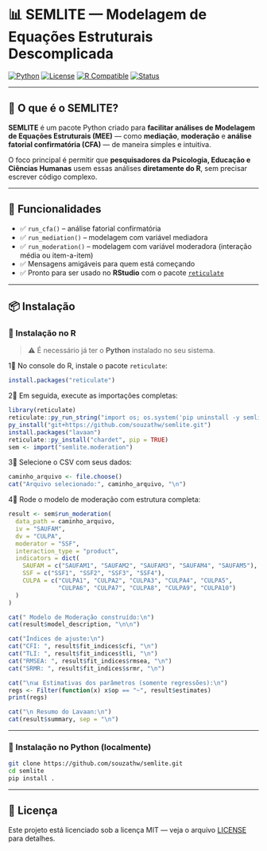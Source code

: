 # 📊 SEMLITE — Modelagem de Equações Estruturais Descomplicada

[![Python](https://img.shields.io/badge/Python-3.8%2B-blue?logo=python)](https://www.python.org/)
[![License](https://img.shields.io/badge/license-MIT-green)](LICENSE)
[![R Compatible](https://img.shields.io/badge/R-Compatible-success?logo=r)](https://cran.r-project.org/)
[![Status](https://img.shields.io/badge/status-Beta-yellow)]()

---

## 🌟 O que é o SEMLITE?

**SEMLITE** é um pacote Python criado para **facilitar análises de Modelagem de Equações Estruturais (MEE)** — como **mediação**, **moderação** e **análise fatorial confirmatória (CFA)** — de maneira simples e intuitiva.

O foco principal é permitir que **pesquisadores da Psicologia, Educação e Ciências Humanas** usem essas análises **diretamente do R**, sem precisar escrever código complexo.

---

## 🧰 Funcionalidades

- ✅ `run_cfa()` – análise fatorial confirmatória
- ✅ `run_mediation()` – modelagem com variável mediadora
- ✅ `run_moderation()` – modelagem com variável moderadora (interação média ou item-a-item)
- ✅ Mensagens amigáveis para quem está começando
- ✅ Pronto para ser usado no **RStudio** com o pacote [`reticulate`](https://rstudio.github.io/reticulate/)

---

## 📦 Instalação

### 🔹 Instalação no **R**

> ⚠️ É necessário já ter o **Python** instalado no seu sistema.

1⃣ No console do R, instale o pacote `reticulate`:

```r
install.packages("reticulate")
```

2⃣ Em seguida, execute as importações completas:

```r
library(reticulate)
reticulate::py_run_string("import os; os.system('pip uninstall -y semlite')")
py_install("git+https://github.com/souzathw/semlite.git")
install.packages("lavaan")
reticulate::py_install("chardet", pip = TRUE)
sem <- import("semlite.moderation")
```

3⃣ Selecione o CSV com seus dados:

```r
caminho_arquivo <- file.choose()
cat("Arquivo selecionado:", caminho_arquivo, "\n")
```

4⃣ Rode o modelo de moderação com estrutura completa:

```r
result <- sem$run_moderation(
  data_path = caminho_arquivo,
  iv = "SAUFAM",
  dv = "CULPA",
  moderator = "SSF",
  interaction_type = "product",
  indicators = dict(
    SAUFAM = c("SAUFAM1", "SAUFAM2", "SAUFAM3", "SAUFAM4", "SAUFAM5"),
    SSF = c("SSF1", "SSF2", "SSF3", "SSF4"),
    CULPA = c("CULPA1", "CULPA2", "CULPA3", "CULPA4", "CULPA5",
              "CULPA6", "CULPA7", "CULPA8", "CULPA9", "CULPA10")
  )
)

cat(" Modelo de Moderação construído:\n")
cat(result$model_description, "\n\n")

cat("Índices de ajuste:\n")
cat("CFI: ", result$fit_indices$cfi, "\n")
cat("TLI: ", result$fit_indices$tli, "\n")
cat("RMSEA: ", result$fit_indices$rmsea, "\n")
cat("SRMR: ", result$fit_indices$srmr, "\n")

cat("\n📊 Estimativas dos parâmetros (somente regressões):\n")
regs <- Filter(function(x) x$op == "~", result$estimates)
print(regs)

cat("\n Resumo do Lavaan:\n")
cat(result$summary, sep = "\n")
```

---

### 🔹 Instalação no **Python** (localmente)

```bash
git clone https://github.com/souzathw/semlite.git
cd semlite
pip install .
```

---

## 🧠 Licença

Este projeto está licenciado sob a licença MIT — veja o arquivo [LICENSE](LICENSE) para detalhes.
